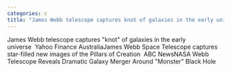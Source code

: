 ```yaml
---
categories: c
title: "James Webb telescope captures knot of galaxies in the early universe  Yahoo Finance Australia"
---
```

James Webb telescope captures "knot" of galaxies in the early universe&nbsp;&nbsp;Yahoo Finance AustraliaJames Webb Space Telescope captures star-filled new images of the Pillars of Creation&nbsp;&nbsp;ABC NewsNASA Webb Telescope Reveals Dramatic Galaxy Merger Around "Monster" Black Hole&nbsp;&nbsp;
